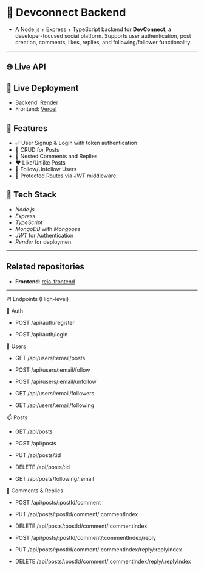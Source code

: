 # 🏡 Devconnect Backend 

- A Node.js + Express + TypeScript backend for **DevConnect**, a developer-focused social platform. Supports user authentication, post creation, comments, likes, replies, and following/follower functionality.
---

## 🌐 Live API
## 🚀 Live Deployment

- Backend: [Render](https://devconnect-backend-wos6.onrender.com)
- Frontend: [Vercel](https://devconnect-frontend-taupe.vercel.app/)

## 🚀 Features

- ✅ User Signup & Login with token authentication
- 📝 CRUD for Posts
- 💬 Nested Comments and Replies
- ❤️ Like/Unlike Posts
- 👥 Follow/Unfollow Users
- 🔐 Protected Routes via JWT middleware

## 🧰 Tech Stack

- *Node.js*
- *Express*
- *TypeScript*
- *MongoDB* with *Mongoose*
- *JWT* for Authentication
- *Render* for deploymen

---

## Related repositories

- **Frontend**: [reia-frontend](https://github.com/prateekbalawat/reia-frontend)

---

PI Endpoints (High-level)

🔐 Auth

- POST /api/auth/register

- POST /api/auth/login


👤 Users

- GET /api/users/:email/posts

- POST /api/users/:email/follow

- POST /api/users/:email/unfollow

- GET /api/users/:email/followers

- GET /api/users/:email/following


📫 Posts

- GET /api/posts

- POST /api/posts

- PUT /api/posts/:id

- DELETE /api/posts/:id

- GET /api/posts/following/:email


💬 Comments & Replies

- POST /api/posts/:postId/comment

- PUT /api/posts/:postId/comment/:commentIndex

- DELETE /api/posts/:postId/comment/:commentIndex

- POST /api/posts/:postId/comment/:commentIndex/reply

- PUT /api/posts/:postId/comment/:commentIndex/reply/:replyIndex

- DELETE /api/posts/:postId/comment/:commentIndex/reply/:replyIndex

